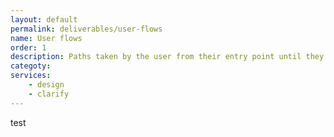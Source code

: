 ```yaml
---
layout: default
permalink: deliverables/user-flows
name: User flows
order: 1
description: Paths taken by the user from their entry point until they achieve a successful outcome such as purchasing a product.
categoty:
services:
    - design
    - clarify
---
```


test
